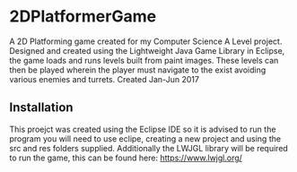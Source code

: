 # 2DPlatformerGame
A 2D Platforming game created for my Computer Science A Level project. Designed and created using the Lightweight Java Game Library in Eclipse, the game loads and runs levels built from paint images. These levels can then be played wherein the player must navigate to the exist avoiding various enemies and turrets. Created Jan-Jun 2017
## Installation
This proejct was created using the Eclipse IDE so it is advised to run the program you will need to use eclipe, creating a new project and using the src and res folders supplied. Additionally the LWJGL library will be required to run the game, this can be found here: https://www.lwjgl.org/ 
